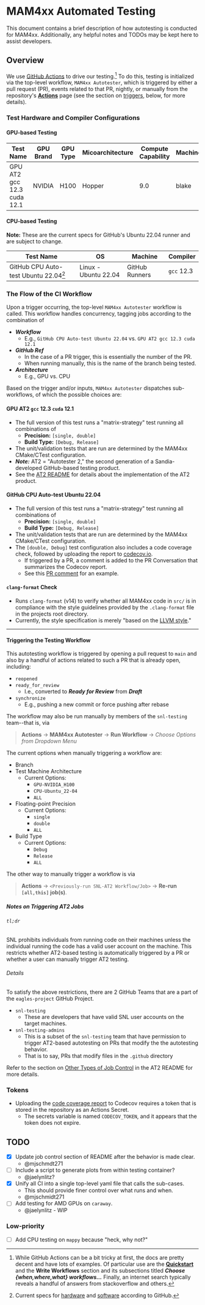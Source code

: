 # MAM4xx Automated Testing

This document contains a brief description of how autotesting is conducted for MAM4xx.
Additionally, any helpful notes and TODOs may be kept here to assist developers.

## Overview

We use [GitHub Actions](https://docs.github.com/en/actions) to drive our testing.[^gh-actions-ref]
To do this, testing is initialized via the top-level workflow, `MAM4xx Autotester`, which is triggered by either a pull request (PR), events related to that PR, nightly, or manually from the repository's [**Actions**](https://github.com/eagles-project/mam4xx/actions) page (see the section on [triggers](#triggering-the-testing-workflow), below, for more details).

### Test Hardware and Compiler Configurations

#### GPU-based Testing

| Test Name                         | GPU Brand | GPU Type | Micoarchitecture | Compute Capability | Machine | Compilers                    |
| --------------------------------- | --------- | -------- | ---------------- | ------------------ | ------- | ---------------------------- |
| GPU AT2 gcc 12.3 cuda 12.1        | NVIDIA    | H100     | Hopper           | 9.0                | blake   | `gcc` 12.3.0/`nvcc` 12.1.105 |

#### CPU-based Testing

**Note:** These are the current specs for GitHub's Ubuntu 22.04 runner and are subject to change.

| Test Name                                    | OS                   | Machine        | Compiler   |
| -------------------------------------------- | -------------------- | -------------- | ---------- |
| GitHub CPU Auto-test Ubuntu 22.04[^gh-ubu2204] | Linux - Ubuntu 22.04 | GitHub Runners | `gcc` 12.3 |

### The Flow of the CI Workflow

Upon a trigger occurring, the top-level `MAM4xx Autotester` workflow is called.
This workflow handles concurrency, tagging jobs according to the combination of

- ***Workflow***
  - E.g., `GitHub CPU Auto-test Ubuntu 22.04` vs. `GPU AT2 gcc 12.3 cuda 12.1`
- ***GitHub Ref***
  - In the case of a PR trigger, this is essentially the number of the PR.
  - When running manually, this is the name of the branch being tested.
- ***Architecture***
  - E.g., GPU vs. CPU

Based on the trigger and/or inputs, `MAM4xx Autotester` dispatches sub-workflows, of which the possible choices are:

#### GPU AT2 `gcc` 12.3 `cuda` 12.1

- The full version of this test runs a "matrix-strategy" test running all combinations of
    - **Precision:** `[single, double]`
    - **Build Type:** `[Debug, Release]`
- The unit/validation tests that are run are determined by the MAM4xx CMake/CTest configuration.
- ***Note:*** AT2 = "Autotester 2," the second generation of a Sandia-developed GitHub-based testing product.
- See the [AT2 README](./AT2-README.md) for details about the implementation of the AT2 product.

#### GitHub CPU Auto-test Ubuntu 22.04

- The full version of this test runs a "matrix-strategy" test running all combinations of
    - **Precision:** `[single, double]`
    - **Build Type:** `[Debug, Release]`
- The unit/validation tests that are run are determined by the MAM4xx CMake/CTest configuration.
- The `[double, Debug]` test configuration also includes a code coverage check, followed by uploading the report to [codecov.io](https://app.codecov.io/gh/eagles-project/mam4xx).
    - If triggered by a PR, a comment is added to the PR Conversation that summarizes the Codecov report.
    - See this [PR comment](https://github.com/eagles-project/mam4xx/pull/437#issuecomment-2842974905) for an example.

#### `clang-format` Check

- Runs `clang-format` (v14) to verify whether all MAM4xx code in `src/` is in compliance with the style guidelines provided by the `.clang-format` file in the projects root directory.
- Currently, the style specification is merely "based on the [LLVM style](https://llvm.org/docs/CodingStandards.html)."

---

#### Triggering the Testing Workflow

This autotesting workflow is triggered by opening a pull request to `main` and
also by a handful of actions related to such a PR that is already open, including:

- `reopened`
- `ready_for_review`
  - I.e., converted to ***Ready for Review*** from ***Draft***
- `synchronize`
  - E.g., pushing a new commit or force pushing after rebase

The workflow may also be run manually by members of the `snl-testing` team--that is, via

> **Actions** -> **MAM4xx Autotester** -> **Run Workflow** -> *Choose Options from Dropdown Menu*

The current options when manually triggering a workflow are:

- Branch
- Test Machine Architecture
  - Current Options:
    - `GPU-NVIDIA_H100`
    - `CPU-Ubuntu_22-04`
    - `ALL`
- Floating-point Precision
  - Current Options:
    - `single`
    - `double`
    - `ALL`
- Build Type
  - Current Options:
    - `Debug`
    - `Release`
    - `ALL`

The other way to manually trigger a workflow is via

> **Actions** -> `<Previously-run SNL-AT2 Workflow/Job>` -> **Re-run `[all,this]` job(s)**.

##### Notes on Triggering AT2 Jobs

###### `tl;dr`

SNL prohibits individuals from running code on their machines unless the individual running the code has a valid user account on the machine. This restricts whether AT2-based testing is automatically triggered by a PR or whether a user can manually trigger AT2 testing.

###### Details

To satisfy the above restrictions, there are 2 GitHub Teams that are a part of the `eagles-project` GitHub Project.

- `snl-testing`
  - These are developers that have valid SNL user accounts on the target machines.
- `snl-testing-admins`
  - This is a subset of the `snl-testing` team that have permission to trigger AT2-based autotesting on PRs that modify the the autotesting behavior.
  - That is to say, PRs that modify files in the `.github` directory

Refer to the section on [Other Types of Job Control](./AT2-README.md#other-types-of-job-control) in the AT2 README for more details.

### Tokens

- Uploading the [code coverage report](#github-cpu-auto-test-ubuntu-2204) to Codecov requires a token that is stored in the repository as an Actions Secret.
  - The secrets variable is named `CODECOV_TOKEN`, and it appears that the token does not expire.

## TODO

- [x] Update job control section of README after the behavior is made clear.
  - @mjschmdt271
- [ ] Include a script to generate plots from within testing container?
  - @jaelynlitz?
- [x] Unify all CI into a single top-level yaml file that calls the sub-cases.
  - This should provide finer control over what runs and when.
  - @mjschmidt271
- [ ] Add testing for AMD GPUs on `caraway`.
  - @jaelynlitz - WIP

### Low-priority

- [ ] Add CPU testing on `mappy` because "heck, why not?"

[^gh-actions-ref]: While GitHub Actions can be a bit tricky at first, the docs are pretty decent and have lots of examples. Of particular use are the [**Quickstart**](https://docs.github.com/en/actions/writing-workflows/quickstart) and the **Write Workflows** section and its subsections titled ***Choose {when,where,what} workflows…*** Finally, an internet search typically reveals a handful of answers from stackoverflow and others.
[^gh-ubu2204]: Current specs for [hardware](https://docs.github.com/en/actions/using-github-hosted-runners/using-github-hosted-runners/about-github-hosted-runners#standard-github-hosted-runners-for-public-repositories) and [software](https://github.com/actions/runner-images/blob/main/images/ubuntu/Ubuntu2204-Readme.md) according to GitHub.
